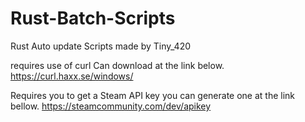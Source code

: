 # Rust-Batch-Scripts
Rust Auto update Scripts made by Tiny_420

requires use of curl Can download at the link below.
https://curl.haxx.se/windows/

Requires you to get a Steam API key you can generate one at the link bellow.
https://steamcommunity.com/dev/apikey
